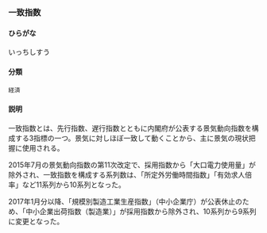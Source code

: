 <div style="display:none;">

## [あ行](securities-terms?id=あ行)

</div>

### 一致指数

#### ひらがな

いっちしすう

#### 分類

`経済`

#### 説明

一致指数とは、先行指数、遅行指数とともに内閣府が公表する景気動向指数を構成する3指標の一つ。景気に対しほぼ一致して動くことから、主に景気の現状把握に使用される。
 
2015年7月の景気動向指数の第11次改定で、採用指数から「大口電力使用量」が除外され、一致指数を構成する系列数は、「所定外労働時間指数」「有効求人倍率」など11系列から10系列となった。
 
2017年1月分以降、「規模別製造工業生産指数」（中小企業庁）が公表休止のため、「中小企業出荷指数（製造業）」が採用指数から除外され、10系列から9系列に変更となった。

<div style="display:none;">

## [か行](securities-terms?id=か行)
## [さ行](securities-terms?id=さ行)
## [た行](securities-terms?id=た行)
## [な行](securities-terms?id=な行)
## [は行](securities-terms?id=は行)
## [ま行](securities-terms?id=ま行)
## [や行](securities-terms?id=や行)
## [ら行](securities-terms?id=ら行)
## [わ行](securities-terms?id=わ行)
## [英数字・記号](securities-terms?id=英数字・記号)

</div>

